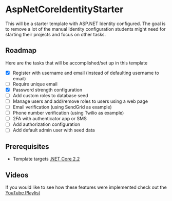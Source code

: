 # AspNetCoreIdentityStarter
This will be a starter template with ASP.NET Identity configured. The goal is to remove a lot of the manual Identity configuration students
might need for starting their projects and focus on other tasks.

## Roadmap
Here are the tasks that will be accomplished/set up in this template
- [X] Register with username and email (instead of defaulting username to email)
- [ ] Require unique email
- [X] Password strength configuration
- [ ] Add custom roles to database seed
- [ ] Manage users and add/remove roles to users using a web page
- [ ] Email verification (using SendGrid as example)
- [ ] Phone number verification (using Twilio as example)
- [ ] 2FA with authenticator app or SMS
- [ ] Add authorization configuration
- [ ] Add default admin user with seed data

## Prerequisites
- Template targets [.NET Core 2.2](https://dotnet.microsoft.com/download)

## Videos
If you would like to see how these features were implemented check out the
[YouTube Playlist](https://www.youtube.com/playlist?list=PLw2CAE2sjDFTR1yr1hus2PGyH9BQPc5fy)
